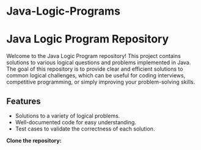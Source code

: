 # Java-Logic-Programs

# Java Logic Program Repository

Welcome to the Java Logic Program repository! This project contains solutions to various logical questions and problems implemented in Java. The goal of this repository is to provide clear and efficient solutions to common logical challenges, which can be useful for coding interviews, competitive programming, or simply improving your problem-solving skills.

## Features

- Solutions to a variety of logical problems.
- Well-documented code for easy understanding.
- Test cases to validate the correctness of each solution.

 **Clone the repository:**
   ```bash
   
